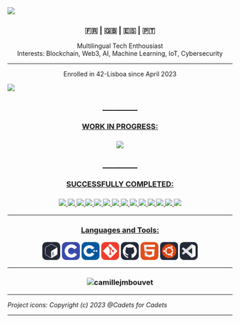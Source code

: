 <img src="https://i.postimg.cc/bwV2vTBL/Git-Hub-banner.png"></img>
<!-- "https://i.postimg.cc/bwV2vTBL/Git-Hub-banner.png" -->

<h3 align="center">🇫🇷 | 🇬🇧 | 🇪🇸 | 🇵🇹<br></h3>
<p align="center">Multilingual Tech Enthousiast<br>Interests: Blockchain, Web3, AI, Machine Learning, IoT, Cybersecurity</p>
  
___________________

<p align="center">Enrolled in 42-Lisboa since April 2023</p>
<a href="https://github.com/CamilleJMBouvet/Common-Core-42-Lisboa"><img src="https://i.postimg.cc/3JL1G0Jd/Common-core-1.png"></img>
<!-- "https://i.postimg.cc/fTg7y4Bd/GHbanner-1.png" -->
  
<h3 align="center">__________</h3>
<h3 align="center">WORK IN PROGRESS:<br></h3>
<h3 align="center">
  <img src="https://raw.githubusercontent.com/ayogun/42-project-badges/refs/heads/main/badges/ft_transcendencee.png"></img></h3>

<h3 align="center">__________</h3>
<h3 align="center">SUCCESSFULLY COMPLETED:<br></h3>
<h3 align="center">
  <a href="https://github.com/CamilleJMBouvet/Common-Core-42-Lisboa/tree/master/ft_irc"><img src="https://raw.githubusercontent.com/ayogun/42-project-badges/refs/heads/main/badges/ft_irce.png"></img>
  <a href="https://github.com/CamilleJMBouvet/Common-Core-42-Lisboa/tree/master/Inception"><img src="https://raw.githubusercontent.com/ayogun/42-project-badges/refs/heads/main/badges/inceptione.png"></img>
  <img src="https://raw.githubusercontent.com/ayogun/42-project-badges/main/badges/netpracticee.png"></img>
  <a href=https://github.com/CamilleJMBouvet/Common-Core-42-Lisboa/tree/master/cub3d><img src="https://raw.githubusercontent.com/ayogun/42-project-badges/main/badges/cub3de.png"></img>
  <a href="https://github.com/CamilleJMBouvet/Common-Core-42-Lisboa/tree/master/C%2B%2B%20Modules"><img src="https://raw.githubusercontent.com/ayogun/42-project-badges/main/badges/cppm.png"></img>
  <a href="https://github.com/CamilleJMBouvet/Common-Core-42-Lisboa/tree/master/philo"><img src="https://raw.githubusercontent.com/ayogun/42-project-badges/main/badges/philosopherse.png"></img>
  <a href="https://github.com/CamilleJMBouvet/Common-Core-42-Lisboa/tree/master/minishell"><img src="https://raw.githubusercontent.com/ayogun/42-project-badges/main/badges/minishelle.png"></img>
  <a href="https://github.com/CamilleJMBouvet/Common-Core-42-Lisboa/tree/master/pipex"><img src="https://raw.githubusercontent.com/byaliego/42-project-badges/main/badges/pipexm.png"></img>
  <a href="https://github.com/CamilleJMBouvet/Common-Core-42-Lisboa/tree/master/fract-ol"><img src="https://raw.githubusercontent.com/byaliego/42-project-badges/main/badges/fract-olm.png"></img>
  <a href="https://github.com/CamilleJMBouvet/Common-Core-42-Lisboa/tree/master/push_swap"><img src="https://raw.githubusercontent.com/byaliego/42-project-badges/main/badges/push_swape.png"></img>
  <img src="https://raw.githubusercontent.com/byaliego/42-project-badges/main/badges/born2beroote.png"></img>
  <a href="https://github.com/CamilleJMBouvet/Common-Core-42-Lisboa/tree/master/get_next_line"><img src="https://raw.githubusercontent.com/byaliego/42-project-badges/main/badges/get_next_linem.png"></img>
  <a href="https://github.com/CamilleJMBouvet/Common-Core-42-Lisboa/tree/master/ft_printf"><img src="https://raw.githubusercontent.com/byaliego/42-project-badges/main/badges/ft_printfe.png"></img>
  <a href="https://github.com/CamilleJMBouvet/Common-Core-42-Lisboa/tree/master/Libft"><img src="https://raw.githubusercontent.com/byaliego/42-project-badges/main/badges/libftm.png"></img></h3>

___________________


<h3 align="center">Languages and Tools:</h3>
<p align="center">
  <a href="https://www.gnu.org/software/bash/"><img src="https://raw.githubusercontent.com/tandpfun/skill-icons/65dea6c4eaca7da319e552c09f4cf5a9a8dab2c8/icons/Bash-Dark.svg" alt="Bash" width="40" height="40"/></a> 
  <a href="https://www.open-std.org/jtc1/sc22/wg14/" target="_blank" rel="noreferrer"><img src="https://raw.githubusercontent.com/tandpfun/skill-icons/65dea6c4eaca7da319e552c09f4cf5a9a8dab2c8/icons/C.svg" alt="C" width="40" height="40"/></a>
  <a href="https://cplusplus.com/"><img src="https://raw.githubusercontent.com/tandpfun/skill-icons/65dea6c4eaca7da319e552c09f4cf5a9a8dab2c8/icons/CPP.svg" alt="C++" width="40" height="40"/></a>
  <a href="https://git-scm.com/"><img src="https://raw.githubusercontent.com/tandpfun/skill-icons/65dea6c4eaca7da319e552c09f4cf5a9a8dab2c8/icons/Git.svg" alt="Git" width="40" height="40"/></a>
  <a href="https://github.com/"><img src="https://raw.githubusercontent.com/tandpfun/skill-icons/65dea6c4eaca7da319e552c09f4cf5a9a8dab2c8/icons/Github-Dark.svg" alt="GitHub" width="40" height="40"/></a>
  <a href="https://html.spec.whatwg.org/multipage/"><img src="https://raw.githubusercontent.com/tandpfun/skill-icons/65dea6c4eaca7da319e552c09f4cf5a9a8dab2c8/icons/HTML.svg" alt="HTML" width="40" height="40"/></a>
  <a href="https://ubuntu.com/"><img src="https://raw.githubusercontent.com/tandpfun/skill-icons/65dea6c4eaca7da319e552c09f4cf5a9a8dab2c8/icons/Ubuntu-Dark.svg" alt="Ubuntu" width="40" height="40"/></a>
  <a href="https://code.visualstudio.com/"><img src="https://raw.githubusercontent.com/tandpfun/skill-icons/65dea6c4eaca7da319e552c09f4cf5a9a8dab2c8/icons/VSCode-Dark.svg" alt="VSCode" width="40" height="40"/></a>
</p>

___________________

<h3 align="center"><img src="https://github-readme-streak-stats.herokuapp.com/?user=camillejmbouvet&" alt="camillejmbouvet"</img></h3>


___________________
<i>Project icons: Copyright (c) 2023 @Cadets for Cadets</i>

___________________
